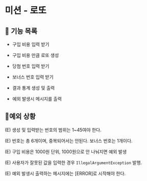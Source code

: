 # 미션 - 로또
## 🚀 기능 목록
- 구입 비용 입력 받기
- 구입 비용 만큼 로또 생성
- 당첨 번호 입력 받기
- 보너스 번호 입력 받기
- 결과 통계 생성 및 출력

- 예외 발생시 메시지를 출력

## 🚨예외 상황
  (E) 생성 및 입력받는 번호의 범위는 1~45여야 한다.

  (E) 번호는 총 6개이며, 중복되어서는 안된다. 보너스 번호는 1개이다.

  (E) 구입 비용은 1000원 단위, 1000원으로 안 나눠지면 예외 발생

  (E) 사용자가 잘못된 값을 입력한 경우 `IllegalArgumentException` 발행.

  (E) 예외 발생시 출력하는 메시지에는 [ERROR]로 시작해야 한다.
